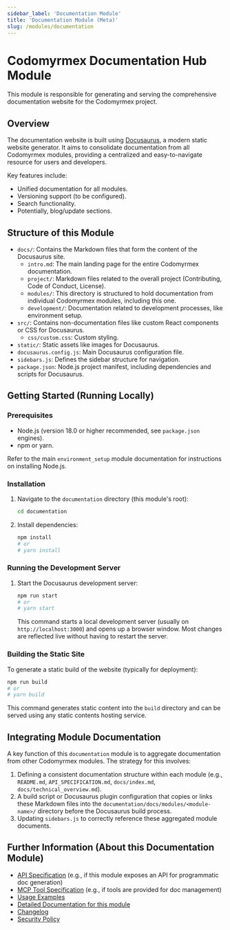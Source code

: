 ```yaml
---
sidebar_label: 'Documentation Module'
title: 'Documentation Module (Meta)'
slug: /modules/documentation
---
```


# Codomyrmex Documentation Hub Module

This module is responsible for generating and serving the comprehensive documentation website for the Codomyrmex project.

## Overview

The documentation website is built using [Docusaurus](https://docusaurus.io/), a modern static website generator.
It aims to consolidate documentation from all Codomyrmex modules, providing a centralized and easy-to-navigate resource for users and developers.

Key features include:
- Unified documentation for all modules.
- Versioning support (to be configured).
- Search functionality.
- Potentially, blog/update sections.

## Structure of this Module

- `docs/`: Contains the Markdown files that form the content of the Docusaurus site. 
    - `intro.md`: The main landing page for the entire Codomyrmex documentation.
    - `project/`: Markdown files related to the overall project (Contributing, Code of Conduct, License).
    - `modules/`: This directory is structured to hold documentation from individual Codomyrmex modules, including this one.
    - `development/`: Documentation related to development processes, like environment setup.
- `src/`: Contains non-documentation files like custom React components or CSS for Docusaurus.
    - `css/custom.css`: Custom styling.
- `static/`: Static assets like images for Docusaurus.
- `docusaurus.config.js`: Main Docusaurus configuration file.
- `sidebars.js`: Defines the sidebar structure for navigation.
- `package.json`: Node.js project manifest, including dependencies and scripts for Docusaurus.

## Getting Started (Running Locally)

### Prerequisites

- Node.js (version 18.0 or higher recommended, see `package.json` engines).
- npm or yarn.

Refer to the main `environment_setup` module documentation for instructions on installing Node.js.

### Installation

1.  Navigate to the `documentation` directory (this module's root):
    ```bash
    cd documentation
    ```
2.  Install dependencies:
    ```bash
    npm install
    # or
    # yarn install
    ```

### Running the Development Server

1.  Start the Docusaurus development server:
    ```bash
    npm run start
    # or
    # yarn start
    ```
    This command starts a local development server (usually on `http://localhost:3000`) and opens up a browser window. Most changes are reflected live without having to restart the server.

### Building the Static Site

To generate a static build of the website (typically for deployment):
```bash
npm run build
# or
# yarn build
```
This command generates static content into the `build` directory and can be served using any static contents hosting service.

## Integrating Module Documentation

A key function of this `documentation` module is to aggregate documentation from other Codomyrmex modules. The strategy for this involves:
1.  Defining a consistent documentation structure within each module (e.g., `README.md`, `API_SPECIFICATION.md`, `docs/index.md`, `docs/technical_overview.md`).
2.  A build script or Docusaurus plugin configuration that copies or links these Markdown files into the `documentation/docs/modules/<module-name>/` directory before the Docusaurus build process.
3.  Updating `sidebars.js` to correctly reference these aggregated module documents.

## Further Information (About this Documentation Module)

- [API Specification](./api_specification.md) (e.g., if this module exposes an API for programmatic doc generation)
- [MCP Tool Specification](./mcp_tool_specification.md) (e.g., if tools are provided for doc management)
- [Usage Examples](./usage_examples.md)
- [Detailed Documentation for this module](./docs/index.md)
- [Changelog](./changelog.md)
- [Security Policy](./security.md) 